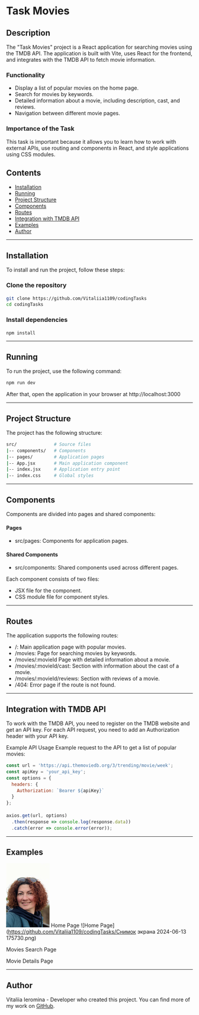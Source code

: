# Task Movies

## Description
The "Task Movies" project is a React application for searching movies using the TMDB API. The application is built with Vite, uses React for the frontend, and integrates with the TMDB API to fetch movie information.

### Functionality
- Display a list of popular movies on the home page.
- Search for movies by keywords.
- Detailed information about a movie, including description, cast, and reviews.
- Navigation between different movie pages.

### Importance of the Task
This task is important because it allows you to learn how to work with external APIs, use routing and components in React, and style applications using CSS modules.

## Contents
- [Installation](#installation)
- [Running](#running)
- [Project Structure](#project-structure)
- [Components](#components)
- [Routes](#routes)
- [Integration with TMDB API](#integration-with-tmdb-api)
- [Examples](#examples)
- [Author](#author)

---

## Installation
To install and run the project, follow these steps:

### Clone the repository
```bash
git clone https://github.com/Vitaliia1109/codingTasks
cd codingTasks
```
### Install dependencies
```bash
npm install
```

---

## Running
To run the project, use the following command:
```bash
npm run dev
```
After that, open the application in your browser at http://localhost:3000

---

## Project Structure
The project has the following structure:

```bash
src/              # Source files
|-- components/   # Components
|-- pages/        # Application pages
|-- App.jsx       # Main application component
|-- index.jsx     # Application entry point
|-- index.css     # Global styles
```
---

## Components
Components are divided into pages and shared components:

#### Pages
- src/pages: Components for application pages.
#### Shared Components
- src/components: Shared components used across different pages.

Each component consists of two files:
- JSX file for the component.
- CSS module file for component styles.

---

## Routes
The application supports the following routes:

- /: Main application page with popular movies.
- /movies: Page for searching movies by keywords.
- /movies/:movieId Page with detailed information about a movie.
- /movies/:movieId/cast: Section with information about the cast of a movie.
- /movies/:movieId/reviews: Section with reviews of a movie.
- /404: Error page if the route is not found.

---

## Integration with TMDB API
To work with the TMDB API, you need to register on the TMDB website and get an API key. For each API request, you need to add an Authorization header with your API key.

Example API Usage
Example request to the API to get a list of popular movies:

```javascript
const url = 'https://api.themoviedb.org/3/trending/movie/week';
const apiKey = 'your_api_key';
const options = {
  headers: {
    Authorization: `Bearer ${apiKey}`
  }
};

axios.get(url, options)
  .then(response => console.log(response.data))
  .catch(error => console.error(error));
```
---

## Examples
![Profile Image](https://github.com/Vitaliia1109/Vitaliia1109/blob/main/IMG_20230930_1134532%20(1)%20(1)%20(1).png)
Home Page
![Home Page](https://github.com/Vitaliia1109/codingTasks/Снимок экрана 2024-06-13 175730.png)

Movies Search Page

Movie Details Page

---

## Author
Vitaliia Ieromina - Developer who created this project. You can find more of my work on [GitHub](https://github.com/Vitaliia1109).




